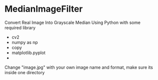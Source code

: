# MedianImageFilter
Convert Real Image Into Grayscale Median
Using Python with some required library
 - cv2
 - numpy as np
 - copy
 - matplotlib.pyplot
 - 
Change "image.jpg" with your own image name and format, make sure its inside one directory
